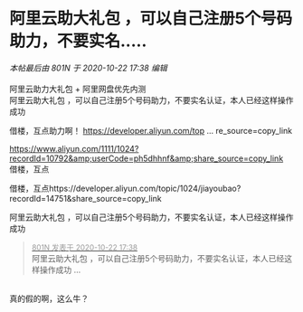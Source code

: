 # 阿里云助大礼包 ，可以自己注册5个号码助力，不要实名.....


<i class="pstatus"> 本帖最后由 801N 于 2020-10-22 17:38 编辑 </i><br />
<br />
阿里云助力大礼包 + 阿里网盘优先内测<br />
阿里云助大礼包 ，可以自己注册5个号码助力，不要实名认证，本人已经这样操作成功

借楼，互点助力啊！ <a href="https://developer.aliyun.com/topic/1024/jiayoubao?recordId=10426&amp;share_source=copy_link" target="_blank">https://developer.aliyun.com/top ... re_source=copy_link</a>

https://www.aliyun.com/1111/1024?recordId=10792&amp;userCode=ph5dhhnf&amp;share_source=copy_link <br />
借楼，互点

借楼，互点https://developer.aliyun.com/topic/1024/jiayoubao?recordId=14751&amp;share_source=copy_link

阿里云助大礼包 ，可以自己注册5个号码助力，不要实名认证，本人已经这样操作成功

<div class="quote"><blockquote><font size="2"><a href="https://www.hostloc.com/forum.php?mod=redirect&amp;goto=findpost&amp;pid=9337003&amp;ptid=757229" target="_blank"><font color="#999999">801N 发表于 2020-10-22 17:38</font></a></font><br />
阿里云助大礼包 ，可以自己注册5个号码助力，不要实名认证，本人已经这样操作成功 ...</blockquote></div><br />
真的假的啊，这么牛？
